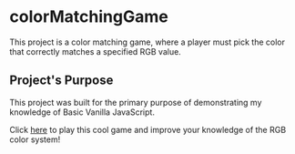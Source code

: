 # colorMatchingGame
This project is a color matching game, where a player must pick the color that correctly matches a specified RGB value.
## Project's Purpose
This project was built for the primary purpose of demonstrating my knowledge of Basic Vanilla JavaScript.

Click [here](https://immanuel5015.github.io/colorMatchingGame/colorgame.html) to play this cool game and improve your knowledge of the RGB color system!
